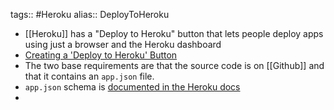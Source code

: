 tags:: #Heroku
alias:: DeployToHeroku

- [[Heroku]] has a "Deploy to Heroku" button that lets people deploy apps using just a browser and the Heroku dashboard
- [Creating a 'Deploy to Heroku' Button](https://devcenter.heroku.com/articles/heroku-button)
- The two base requirements are that the source code is on [[Github]] and that it contains an `app.json` file.
- `app.json` schema is [documented in the Heroku docs](https://devcenter.heroku.com/articles/app-json-schema)
-